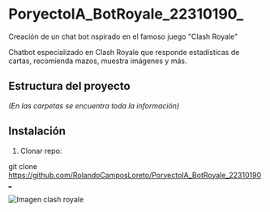 # PoryectoIA_BotRoyale_22310190_
Creación de un chat bot nspirado en el famoso juego "Clash Royale" 

Chatbot especializado en Clash Royale que responde estadísticas de cartas, recomienda mazos, muestra imágenes y más.

## Estructura del proyecto
*(En las carpetas se encuentra toda la información)*

## Instalación
1. Clonar repo: 
  
git clone <https://github.com/RolandoCamposLoreto/PoryectoIA_BotRoyale_22310190_>

![Imagen clash royale](https://wallpapercave.com/wp/wp1815974.jpg)